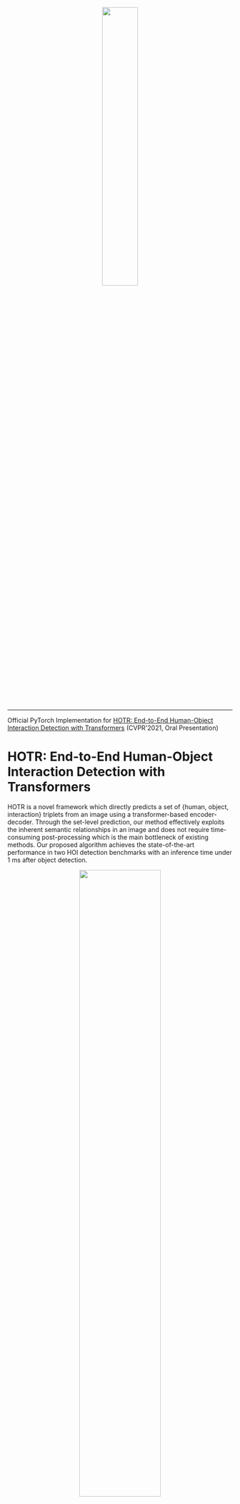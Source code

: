 <p align="center"><img width="40%" src="./imgs/logo.png"></p>

-------------------------------------------------------------------------------------

Official PyTorch Implementation for [HOTR: End-to-End Human-Object Interaction Detection with Transformers](http://arxiv.org/abs/2104.13682) (CVPR'2021, Oral Presentation)

# HOTR: End-to-End Human-Object Interaction Detection with Transformers
HOTR is a novel framework which directly predicts a set of {human, object, interaction} triplets from an image using a transformer-based encoder-decoder.
Through the set-level prediction, our method effectively exploits the inherent semantic relationships in an image and does not require time-consuming post-processing which is the main bottleneck of existing methods.
Our proposed algorithm achieves the state-of-the-art performance in two HOI detection benchmarks with an inference time under 1 ms after object detection.
<p align="center"><img width="60%" src="./imgs/hotr_performance.png"></p>

HOTR is composed of three main components: a shared encoder with a CNN backbone, a parallel decoder, and the recomposition layer to generate final HOI triplets.
The overview of our pipeline is presented below.

<p align="center"><img width="100%" src="./imgs/hotr_pipeline.png"></p>


## 1. Environmental Setup
```bash
$ conda create -n kakaobrain python=3.7
$ conda install -c pytorch pytorch torchvision # PyTorch 1.7.1, torchvision 0.8.2, CUDA=11.0
$ conda install cython scipy
$ pip install pycocotools
$ pip install opencv-python
$ pip install wandb
```

## 2. HOI dataset setup
Our current version of HOTR supports the experiments for both [V-COCO](https://github.com/s-gupta/v-coco) and [HICO-DET](https://drive.google.com/file/d/1QZcJmGVlF9f4h-XLWe9Gkmnmj2z1gSnk/view) dataset.
Download the dataset under the pulled directory.
For HICO-DET, we use the [annotation files](https://drive.google.com/file/d/1QZcJmGVlF9f4h-XLWe9Gkmnmj2z1gSnk/view) provided by the PPDM authors.
Download the [list of actions](https://drive.google.com/open?id=1EeHNHuYyJI-qqDk_-5nay7Mb07tzZLsl) as `list_action.txt` and place them under the unballed hico-det directory.
Below we present how you should place the files.
```bash
# V-COCO setup
$ git clone https://github.com/s-gupta/v-coco.git
$ cd v-coco
$ ln -s [:COCO_DIR] coco/images # COCO_DIR contains images of train2014 & val2014
$ python script_pick_annotations.py [:COCO_DIR]/annotations

# HICO-DET setup
$ tar -zxvf hico_20160224_det.tar.gz # move the unballed folder under the pulled repository

# dataset setup
HOTR
 │─ v-coco
 │   │─ data
 │   │   │─ instances_vcoco_all_2014.json
 │   │   :
 │   └─ coco
 │       │─ images
 │       │   │─ train2014
 │       │   │   │─ COCO_train2014_000000000009.jpg
 │       │   │   :
 │       │   └─ val2014
 │       │       │─ COCO_val2014_000000000042.jpg
 :       :       :
 │─ hico_20160224_det
 │       │─ list_action.txt
 │       │─ annotations
 │       │   │─ trainval_hico.json
 │       │   │─ test_hico.json
 │       │   └─ corre_hico.npy
 :       :
```

If you wish to download the datasets on our own directory, simply change the 'data_path' argument to the directory you have downloaded the datasets.
```bash
--data_path [:your_own_directory]/[v-coco/hico_20160224_det]
```

## 3. How to Train/Test HOTR
For both training and testing, you can either run on a single GPU or multiple GPUs.
```bash
# single-gpu training / testing
$ make [vcoco/hico]_single_[train/test]

# multi-gpu training / testing (8 GPUs)
$ make [vcoco/hico]_multi_[train/test]
```

For testing, you can either use your own trained weights and pass the group name and run name to the 'resume' argument, or use our provided weights.
Below is the example of how you should edit the Makefile.
```bash
# [Makefile]
# Testing your own trained weights
[vcoco/hico]_multi_test:
  python -m torch.distributed.launch \
		--nproc_per_node=8 \
    ...
    --resume checkpoints/[vcoco/hico_det]/[:group_name]/[:run_name]/best.pth # the best performing checkpoint is saved in this format

# Testing our provided trained weights
[vcoco/hico]_multi_test:
  python -m torch.distributed.launch \
		--nproc_per_node=8 \
    ...
    --resume checkpoints/[vcoco/hico_det]/[vcoco/hico]_q16.pth # download the q16.pth as described below.
```
In order to use our provided weights, you can download the weights provided below.
Then, pass the directory of the downloaded file (for example, to test our pre-trained weights on the vcoco dataset, we put the downloaded weights under the directory checkpoints/vcoco/vcoco_q16.pth) to the 'resume' argument.

## 4. Results
Here, we provide improved results of V-COCO Scenario 1 (58.9 mAP, 0.5ms) and HICO-DET Default(Full) (23.76 mAP) from the version of our initial submission (55.2 mAP & 23.46 mAP, 0.9ms).
This is obtained "without" applying any priors on the scores (see [iCAN](https://github.com/vt-vl-lab/iCAN/blob/83a363cfc80bf62538d5faf6ec17c871686c0635/lib/ult/apply_prior.py)).

### 4-1. V-COCO dataset
| Epoch | # queries | Scenario 1   | Scenario 2  | Checkpoint   |
|:-----:|:---------:|:------------:|:-----------:|:------------:|
|  100  |     16    |     58.9     |     63.8    | [download](https://arena.kakaocdn.net/brainrepo/hotr/vcoco_q16.pth)  |

### 4-2. HICO-DET dataset
| Epoch | # queries |  Default(Full)  |  Rare  | Non-Rare | Checkpoint   |
|:-----:|:---------:|:---------------:|:------:|:--------:|:------------:|
|  100  |     16    |      23.76      |  22.34 |   24.19  | [download](https://arena.kakaocdn.net/brainrepo/hotr/hico_q16.pth)  |

If you want to use pretrained weights for inference, download the pretrained weights (from the above link) under `checkpoints/vcoco/` or `checkpoints/hico-det/` and match the interaction query argument as described in the weight file (others are already set in the Makefile).
Our evaluation code follows the exact implementations of the official python evaluation.
You can test the weights by the command below (e.g., the weight file is named as [vcoco/hico]_q16.pth, which denotes that the model uses 16 interaction queries).

```bash
# Inference for V-COCO (8 GPUs)
python -m torch.distributed.launch \
    --nproc_per_node=8 \
    --use_env vcoco_main.py \
    --batch_size 2 \
    --HOIDet \
    --share_enc \
    --pretrained_dec \
    --num_hoi_queries [:query_num] \
    --temperature 0.05 \ # use the exact same temperature value that you used during training!
    --object_threshold 0 \
    --no_aux_loss \
    --eval \
    --dataset_file vcoco \
    --data_path v-coco \
    --resume checkpoints/vcoco/vcoco_[:query_num].pth

# Inference for HICO-DET (8 GPUs)
python -m torch.distributed.launch \
    --nproc_per_node=8 \
    --use_env main.py \
    --batch_size 2 \
    --HOIDet \
    --share_enc \
    --pretrained_dec \
    --num_hoi_queries [:query_num] \
    --object_threshold 0 \
    --temperature 0.2 \ # use the exact same temperature value that you used during training!
    --no_aux_loss \
    --eval \
    --dataset_file hico-det \
    --data_path hico_20160224_det \
    --resume checkpoints/hico_det/hico_[:query_num].pth
```

The results will appear as the following:
```bash
# V-COCO
[Logger] Number of params:  51181950
Evaluation Inference (V-COCO)  [308/308]  eta: 0:00:00    time: 0.2063  data: 0.0127  max mem: 1578
[stats] Total Time (test) : 0:01:05 (0.2114 s / it)
[stats] HOI Recognition Time (avg) : 0.5221 ms
[stats] Distributed Gathering Time : 0:00:49
[stats] Score Matrix Generation completed

============= AP (Role scenario_1) ==============
               hold_obj: AP = 48.99 (#pos = 3608)
              sit_instr: AP = 47.81 (#pos = 1916)
             ride_instr: AP = 67.04 (#pos = 556)
               look_obj: AP = 40.57 (#pos = 3347)
              hit_instr: AP = 76.42 (#pos = 349)
                hit_obj: AP = 71.27 (#pos = 349)
                eat_obj: AP = 55.75 (#pos = 521)
              eat_instr: AP = 67.57 (#pos = 521)
             jump_instr: AP = 71.44 (#pos = 635)
              lay_instr: AP = 57.09 (#pos = 387)
    talk_on_phone_instr: AP = 49.07 (#pos = 285)
              carry_obj: AP = 34.75 (#pos = 472)
              throw_obj: AP = 52.37 (#pos = 244)
              catch_obj: AP = 48.80 (#pos = 246)
              cut_instr: AP = 49.58 (#pos = 269)
                cut_obj: AP = 57.02 (#pos = 269)
 work_on_computer_instr: AP = 67.44 (#pos = 410)
              ski_instr: AP = 49.35 (#pos = 424)
             surf_instr: AP = 77.07 (#pos = 486)
       skateboard_instr: AP = 86.44 (#pos = 417)
            drink_instr: AP = 38.67 (#pos = 82)
               kick_obj: AP = 73.92 (#pos = 180)
               read_obj: AP = 44.81 (#pos = 111)
        snowboard_instr: AP = 81.25 (#pos = 277)
│ mAP(role scenario_1): 58.94
----------------------------------------------------

# HICO-DET
[Logger] Number of params:  51204566
Evaluation Inference (HICO-DET)  [597/597]  eta: 0:00:00    time: 0.2099  data: 0.0109  max mem: 1272
[stats] Total Time (test) : 0:02:07 (0.2140 s / it)
[stats] HOI Recognition Time (avg) : 0.9025 ms
[stats] Score Matrix Generation completed
│ mAP (full)            : 23.76
│ mAP (rare)            : 22.34
│ mAP (non-rare)        : 24.19
```
The HOI recognition time is calculated by the end-to-end inference time excluding the object detection time.

## 5. Auxiliary Loss
HOTR follows the auxiliary loss of DETR, where the loss between the ground truth and each output of the decoder layer is also computed.
The ground-truth for the auxiliary outputs are matched with the ground-truth HOI triplets with our proposed Hungarian Matcher.

## 6. Temperature Hyperparameter, tau
Based on our experimental results, the temperature hyperparameter is sensitive to the number of interaction queries and the coefficient for the index loss and index cost, and the number of decoder layers.
Empirically, a larger number of queries require a larger tau, and a smaller coefficient for the loss and cost for HO Pointers requires a smaller tau (e.g., for 16 interaction queries, tau=0.05 for the default set_cost_idx=10, hoi_idx_loss_coef=1, hoi_act_loss_coef=10 shows the best result for V-COCO and tau=0.2, set_cost_idx=20 shows the best result for HICO-DET).
There might be better results than the tau we used in our paper according to these three factors.
Feel free to explore yourself!

## 7. Citation
If you find this code helpful for your research, please cite our paper.
```bash
@inproceedings{kim2021hotr,
  title={HOTR: End-to-End Human-Object Interaction Detection with Transformers},
  author    = {Bumsoo Kim and
               Junhyun Lee and
               Jaewoo Kang and
               Eun-Sol Kim and
               Hyunwoo J. Kim},
  booktitle = {CVPR},
  publisher = {IEEE},
  year      = {2021}
}
```

## 8. Contact for Issues
Bumsoo Kim, [bumsoo.brain@kakaobrain.com](bumsoo.brain@kakaobrain.com)

## 9. License
This project is licensed under the terms of the Apache License 2.0.
Copyright 2021 Kakao Brain Corp. [https://www.kakaobrain.com](https://www.kakaobrain.com) All Rights Reserved.
